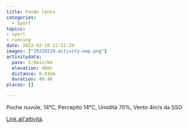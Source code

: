 ```yaml
---
title: Fondo lento
categories: 
  - Sport
topics: 
- sport
- running
date: 2022-02-10 12:51:29
images: ["20220210-activity-map.png"]
activitydata:
  pace: 5:6min/km
  elevation: 46mt
  distance: 8.01km
  duration: 40:48
places: []

---
```


Poche nuvole, 14°C, Percepito 14°C, Umidità 70%, Vento 4m/s da SSO

<!--more-->

<!-- {{< figure src="20220210-activity-map.png" title="map" >}} -->

[Link all'attività](https://strava.com/activities/6660736803).
